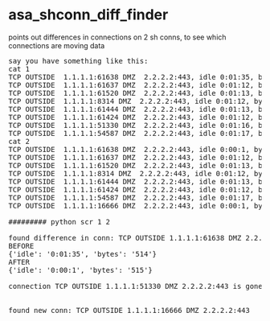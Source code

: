 # asa_shconn_diff_finder
points out differences in connections on 2 sh conns, to see which connections are moving data

<pre>
say you have something like this:
cat 1
TCP OUTSIDE  1.1.1.1:61638 DMZ  2.2.2.2:443, idle 0:01:35, bytes 514, flags UIOB
TCP OUTSIDE  1.1.1.1:61637 DMZ  2.2.2.2:443, idle 0:01:12, bytes 8917, flags UIOB
TCP OUTSIDE  1.1.1.1:61520 DMZ  2.2.2.2:443, idle 0:01:13, bytes 14901, flags UIOB
TCP OUTSIDE  1.1.1.1:8314 DMZ  2.2.2.2:443, idle 0:01:12, bytes 17134, flags UIOB
TCP OUTSIDE  1.1.1.1:61444 DMZ  2.2.2.2:443, idle 0:01:13, bytes 54730, flags UIOB
TCP OUTSIDE  1.1.1.1:61424 DMZ  2.2.2.2:443, idle 0:01:12, bytes 74751, flags UIOB
TCP OUTSIDE  1.1.1.1:51330 DMZ  2.2.2.2:443, idle 0:01:16, bytes 754923, flags UIOB
TCP OUTSIDE  1.1.1.1:54587 DMZ  2.2.2.2:443, idle 0:01:17, bytes 631819, flags UIOB
cat 2
TCP OUTSIDE  1.1.1.1:61638 DMZ  2.2.2.2:443, idle 0:00:1, bytes 515, flags UIOB
TCP OUTSIDE  1.1.1.1:61637 DMZ  2.2.2.2:443, idle 0:01:12, bytes 8917, flags UIOB
TCP OUTSIDE  1.1.1.1:61520 DMZ  2.2.2.2:443, idle 0:01:13, bytes 14901, flags UIOB
TCP OUTSIDE  1.1.1.1:8314 DMZ  2.2.2.2:443, idle 0:01:12, bytes 17134, flags UIOB
TCP OUTSIDE  1.1.1.1:61444 DMZ  2.2.2.2:443, idle 0:01:13, bytes 54730, flags UIOB
TCP OUTSIDE  1.1.1.1:61424 DMZ  2.2.2.2:443, idle 0:01:12, bytes 74751, flags UIOB
TCP OUTSIDE  1.1.1.1:54587 DMZ  2.2.2.2:443, idle 0:01:17, bytes 631819, flags UIOB
TCP OUTSIDE  1.1.1.1:16666 DMZ  2.2.2.2:443, idle 0:00:1, bytes 631819, flags UIOB

######### python scr 1 2

found difference in conn: TCP OUTSIDE 1.1.1.1:61638 DMZ 2.2.2.2:443
BEFORE
{'idle': '0:01:35', 'bytes': '514'}
AFTER
{'idle': '0:00:1', 'bytes': '515'}

connection TCP OUTSIDE 1.1.1.1:51330 DMZ 2.2.2.2:443 is gone


found new conn: TCP OUTSIDE 1.1.1.1:16666 DMZ 2.2.2.2:443

</pre>

